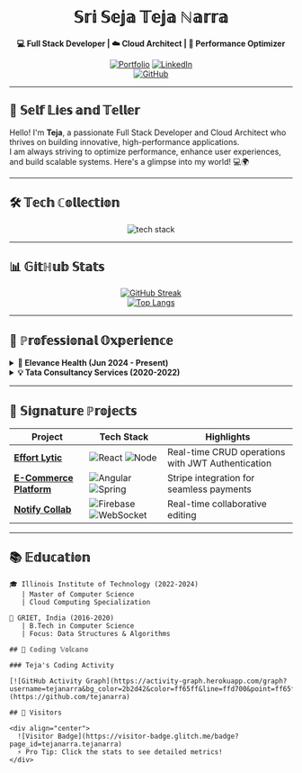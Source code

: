 <div align="center">

# 𝕊𝕣𝕚 𝕊𝕖𝕛𝕒 𝕋𝕖𝕛𝕒 ℕ𝕒𝕣𝕣𝕒  
**💻 Full Stack Developer | ☁️ Cloud Architect | 🚀 Performance Optimizer**

[![Portfolio](https://img.shields.io/badge/🚀_Portfolio-FF6B6B?style=for-the-badge&logo=firefox&logoColor=white)](https://tejanarra.github.io/portfolio/)
[![LinkedIn](https://img.shields.io/badge/🤝_LinkedIn-0A66C2?style=for-the-badge&logo=linkedin&logoColor=white)](https://linkedin.com/in/tejanarra)  
[![GitHub](https://img.shields.io/badge/💻_GitHub-181717?style=for-the-badge&logo=github&logoColor=white)](https://github.com/tejanarra)

</div>

---

## 🚀 𝕊𝕖𝕝𝕗 𝕃𝕚𝕖𝕤 𝕒𝕟𝕕 𝕋𝕖𝕝𝕝𝕖𝕣

Hello! I'm **Teja**, a passionate Full Stack Developer and Cloud Architect who thrives on building innovative, high-performance applications.  
I am always striving to optimize performance, enhance user experiences, and build scalable systems. Here's a glimpse into my world! 💻🌍

---

## 🛠️ 𝕋𝕖𝕔𝕙 ℂ𝕠𝕝𝕝𝕖𝕔𝕥𝕚𝕠𝕟

<p align="center">
  <img src="https://skillicons.dev/icons?i=react,angular,nodejs,spring,aws,docker,postgres,mongodb,graphql,flutter,py,ts,redis,terraform" alt="tech stack" />
</p>

---

## 📊 𝔾𝕚𝕥ℍ𝕦𝕓 𝕊𝕥𝕒𝕥𝕤

<div align="center">

[![GitHub Streak](https://streak-stats.demolab.com?user=tejanarra&theme=radical&border_radius=4.5)](https://git.io/streak-stats)  
[![Top Langs](https://github-readme-stats.vercel.app/api/top-langs/?username=tejanarra&layout=compact&theme=radical)](https://github.com/anuraghazra/github-readme-stats)

</div>

---

## 💼 ℙ𝕣𝕠𝕗𝕖𝕤𝕤𝕚𝕠𝕟𝕒𝕝 𝕆𝕩𝕡𝕖𝕣𝕚𝕖𝕟𝕔𝕖

<details>
<summary><b>🚀 Elevance Health (Jun 2024 - Present)</b></summary>

- ⚡ **Performance Optimization**: Reduced bundle sizes by 40% using React.Suspense for faster load times
- 🚄 **Database Wizardry**: Achieved 5x query speed improvement in MongoDB for smoother operations
- 🧩 **Component Architecture**: Reduced 35% codebase complexity by improving component modularity

</details>

<details>
<summary><b>💡 Tata Consultancy Services (2020-2022)</b></summary>

- 🌐 **Scalable Systems**: Built apps with high scalability to handle 50k+ concurrent users
- ⚙️ **CI/CD Automation**: Achieved 35% faster deployments with streamlined CI/CD pipelines
- 🐞 **Quality Champion**: Reduced post-deploy bugs by 30% through better testing and integration

</details>

---

## 🚀 𝕊𝕚𝕘𝕟𝕒𝕥𝕦𝕣𝕖 ℙ𝕣𝕠𝕛𝕖𝕔𝕥𝕤

| Project | Tech Stack | Highlights |
|---------|------------|------------|
| **[Effort Lytic](https://github.com/tejanarra/task-manager)** | ![React](https://img.shields.io/badge/-React-61DAFB?logo=react) ![Node](https://img.shields.io/badge/-Node.js-339933?logo=nodedotjs) | Real-time CRUD operations with JWT Authentication |
| **[E-Commerce Platform](https://github.com/tejanarra/ecommerce)** | ![Angular](https://img.shields.io/badge/-Angular-DD0031?logo=angular) ![Spring](https://img.shields.io/badge/-Spring-6DB33F?logo=spring) | Stripe integration for seamless payments |
| **[Notify Collab](https://github.com/tejanarra/notify)** | ![Firebase](https://img.shields.io/badge/-Firebase-FFCA28?logo=firebase) ![WebSocket](https://img.shields.io/badge/-WebSocket-010101?logo=websocket) | Real-time collaborative editing |

---

## 📚 𝔼𝕕𝕦𝕔𝕒𝕥𝕚𝕠𝕟

```text
🎓 Illinois Institute of Technology (2022-2024)
   | Master of Computer Science
   | Cloud Computing Specialization

📘 GRIET, India (2016-2020)
   | B.Tech in Computer Science
   | Focus: Data Structures & Algorithms

## 🌋 ℂ𝕠𝕕𝕚𝕟𝕘 𝕍𝕠𝕝𝕔𝕒𝕟𝕠

### Teja's Coding Activity

[![GitHub Activity Graph](https://activity-graph.herokuapp.com/graph?username=tejanarra&bg_color=2b2d42&color=ff65ff&line=ffd700&point=ff65ff&area=true&hide_border=true)](https://github.com/tejanarra)

## 🚀 Visitors

<div align="center">
  ![Visitor Badge](https://visitor-badge.glitch.me/badge?page_id=tejanarra.tejanarra)
  ⚡ Pro Tip: Click the stats to see detailed metrics!
</div>
